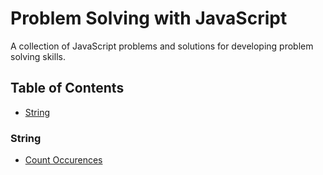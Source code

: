 # Problem Solving with JavaScript

A collection of JavaScript problems and solutions for developing problem solving skills.

## Table of Contents

- [String](#string)

### String

- [Count Occurences](string/count-occurences.js)
